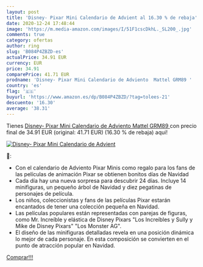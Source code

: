 ```yaml
---
layout: post
title: 'Disney- Pixar Mini Calendario de Advient al 16.30 % de rebaja'
date: 2020-12-24 17:48:44
image: 'https://m.media-amazon.com/images/I/51F1cscDkhL._SL200_.jpg'
comments: true
category: ofertas
author: ring
slug: 'B084P4ZBZD-es'
actualPrice: 34.91 EUR
currency: EUR
price: 34.91
comparePrice: 41.71 EUR
prodname: 'Disney- Pixar Mini Calendario de Adviento  Mattel GRM89 '
country: 'es'
flag: '🇪🇸'
buyurl: 'https://www.amazon.es/dp/B084P4ZBZD/?tag=tolees-21'
descuento: '16.30'
average: '38.31'
---
```


Tienes [Disney- Pixar Mini Calendario de Adviento  Mattel GRM89 ](https://www.amazon.es/dp/B084P4ZBZD/?tag=tolees-21) con precio final de  34.91 EUR (original: 41.71 EUR) (16.30 %  de rebaja) aqui!

[![Disney- Pixar Mini Calendario de Advient](https://m.media-amazon.com/images/I/51F1cscDkhL._SL200_.jpg)](https://www.amazon.es/dp/B084P4ZBZD/?tag=tolees-21)

🔎:

- Con el calendario de Adviento Pixar Minis como regalo para los fans de las películas de animación Pixar se obtienen bonitos días de Navidad
- Cada día hay una nueva sorpresa para descubrir 24 días. Incluye 14 minifiguras, un pequeño árbol de Navidad y diez pegatinas de personajes de película.
- Los niños, coleccionistas y fans de las películas Pixar estarán encantados de tener una colección pequeña en Navidad.
- Las películas populares están representadas con parejas de figuras, como Mr. Increíble y elástica de Disney Pixars "Los Increíbles y Sully y Mike de Disney Pixars" "Los Monster AG".
- El diseño de las minifiguras detalladas revela en una posición dinámica lo mejor de cada personaje. En esta composición se convierten en el punto de atracción popular en Navidad.

[Comprar!!!](https://www.amazon.es/dp/B084P4ZBZD/?tag=tolees-21)
